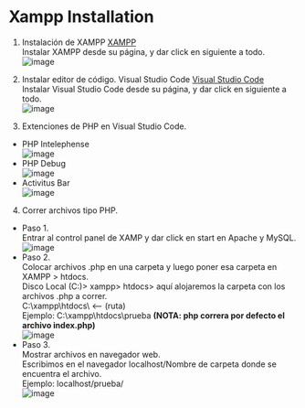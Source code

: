 # Xampp Installation

1. Instalación de XAMPP [XAMPP](https://www.apachefriends.org/es/index.html)<br>
Instalar XAMPP desde su página, y dar click en siguiente a todo.<br>
![image](https://github.com/SmoshCH/Itca2/assets/84145465/a87560d6-bccf-4993-b41d-dc613f7f8df6)

2. Instalar editor de código. Visual Studio Code [Visual Studio Code](https://code.visualstudio.com/)<br>
Instalar Visual Studio Code desde su página, y dar click en siguiente a todo.<br>
![image](https://github.com/SmoshCH/Itca2/assets/84145465/bccee75b-5234-466c-97fb-f2e424136084)

3. Extenciones de PHP en Visual Studio Code.
- PHP Intelephense<br>
![image](https://github.com/SmoshCH/Itca2/assets/84145465/5c0acc04-49b1-49d7-a3c1-c0e839eecccd)
- PHP Debug<br>
![image](https://github.com/SmoshCH/Itca2/assets/84145465/49a263e9-e0eb-4b2a-8dac-65be09b9d80b)
- Activitus Bar<br>
![image](https://github.com/SmoshCH/Itca2/assets/84145465/3cd1f367-63df-424d-9332-40321b3e291e)

4. Correr archivos tipo PHP.
- Paso 1.<br>
Entrar al control panel de XAMP y dar click en start en Apache y MySQL.<br> 
![image](https://github.com/SmoshCH/Itca2/assets/84145465/d4144359-28aa-4d2c-9078-b36ddc8dab93)
- Paso 2.<br>
Colocar archivos .php en una carpeta y luego poner esa carpeta en XAMPP > htdocs.<br>
Disco Local (C:)> xampp> htdocs> aquí alojaremos la carpeta con los archivos .php a correr.<br>
C:\xampp\htdocs\ <-- (ruta)<br>
Ejemplo: C:\xampp\htdocs\prueba  <b>(NOTA: php correra por defecto el archivo index.php)</b><br>
![image](https://github.com/SmoshCH/Itca2/assets/84145465/eabc1ffa-9492-40bf-ace5-de3f45945eeb)
- Paso 3.<br>
Mostrar archivos en navegador web.<br>
Escribimos en el navegador localhost/Nombre de carpeta donde se encuentra el archivo.<br>
Ejemplo: localhost/prueba/<br>
![image](https://github.com/SmoshCH/Itca2/assets/84145465/896d8548-71d2-438a-a719-1cabcd7e6df7)


